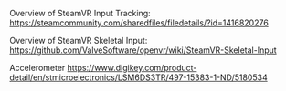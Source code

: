 Overview of SteamVR Input Tracking:
https://steamcommunity.com/sharedfiles/filedetails/?id=1416820276

Overview of SteamVR Skeletal Input:
https://github.com/ValveSoftware/openvr/wiki/SteamVR-Skeletal-Input

Accelerometer
https://www.digikey.com/product-detail/en/stmicroelectronics/LSM6DS3TR/497-15383-1-ND/5180534


